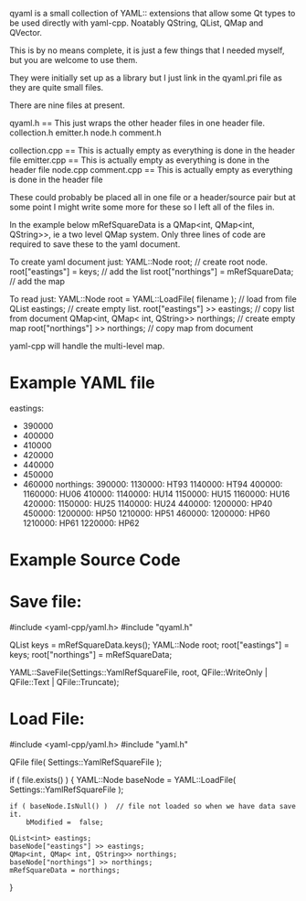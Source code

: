 qyaml is a small collection of YAML:: extensions that allow some
Qt types to be used directly with yaml-cpp. Noatably QString,
QList, QMap and QVector.

This is by no means complete, it is just a few things that I needed
myself, but you are welcome to use them.

They were initially set up as a library but I just link in the qyaml.pri
file as they are quite small files.

There are nine files at present.

qyaml.h         == This just wraps the other header files in one header file.
collection.h
emitter.h
node.h
comment.h

collection.cpp  == This is actually empty as everything is done in the header file
emitter.cpp     == This is actually empty as everything is done in the header file
node.cpp
comment.cpp     == This is actually empty as everything is done in the header file

These could probably be placed all in one file or a header/source pair but at some
point I might write some more for these so I left all of the files in.

In the example below mRefSquareData is a QMap<int, QMap<int, QString>>, ie a two
level QMap system. Only three lines of code are required to save these to the yaml
document.

To create yaml document just:
YAML::Node root;                    // create root node.
root["eastings"] = keys;            // add the list
root["northings"] = mRefSquareData; // add the map

To read just:
YAML::Node root = YAML::LoadFile( filename );   // load from file
QList<int> eastings;                            // create empty list.
root["eastings"] >> eastings;                   // copy list from document
QMap<int, QMap< int, QString>> northings;       // create empty map
root["northings"] >> northings;                 // copy map from document

yaml-cpp will handle the multi-level map.

Example YAML file
=================

eastings:
  - 390000
  - 400000
  - 410000
  - 420000
  - 440000
  - 450000
  - 460000
northings:
  390000:
    1130000: HT93
    1140000: HT94
  400000:
    1160000: HU06
  410000:
    1140000: HU14
    1150000: HU15
    1160000: HU16
  420000:
    1150000: HU25
    1140000: HU24
  440000:
    1200000: HP40
  450000:
    1200000: HP50
    1210000: HP51
  460000:
    1200000: HP60
    1210000: HP61
    1220000: HP62

Example Source Code
===================
Save file:
==========
#include <yaml-cpp/yaml.h>
#include "qyaml.h"

QList<int> keys = mRefSquareData.keys();
YAML::Node root;
root["eastings"] = keys;
root["northings"] = mRefSquareData;

YAML::SaveFile(Settings::YamlRefSquareFile,
               root,
               QFile::WriteOnly | QFile::Text | QFile::Truncate);


Load File:
==========
#include <yaml-cpp/yaml.h>
#include "yaml.h"

QFile file( Settings::YamlRefSquareFile );

if ( file.exists() ) {
    YAML::Node baseNode = YAML::LoadFile( Settings::YamlRefSquareFile );

    if ( baseNode.IsNull() )  // file not loaded so when we have data save it.
        bModified =  false;

    QList<int> eastings;
    baseNode["eastings"] >> eastings;
    QMap<int, QMap< int, QString>> northings;
    baseNode["northings"] >> northings;
    mRefSquareData = northings;

}
